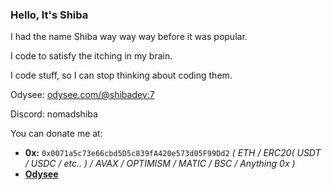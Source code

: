 ### Hello, It's Shiba

I had the name Shiba way way way before it was popular. 

I code to satisfy the itching in my brain.

I code stuff, so I can stop thinking about coding them.

Odysee: [odysee.com/@shibadev:7](https://odysee.com/@shibadev:7)

Discord: nomadshiba

You can donate me at:
- **0x:** `0x0071a5c73e66cbd5D5c839fA420e573d05F99Dd2` *( ETH / ERC20( USDT / USDC / etc.. ) / AVAX / OPTIMISM / MATIC / BSC / Anything 0x )*
- **[Odysee](https://odysee.com/@shibadev:7)**

